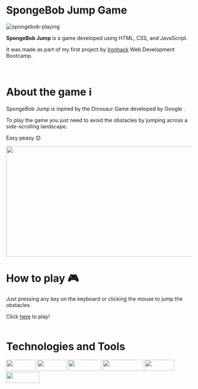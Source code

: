 # SpongeBob Jump Game
![spongebob-playing](https://user-images.githubusercontent.com/80928578/174189768-4472a0f9-9bdf-4e8d-830d-8535ba60cc36.gif)
<p><strong>SpongeBob Jump</strong> is a game developed using HTML, CSS, and JavaScript.</p>
<p>It was made as part of my first project by  <a href="https://www.ironhack.com/en" target="_blank">Ironhack</a> Web Development Bootcamp.</p>
<br>

# About the game ℹ 
<p>SpongeBob Jump is inpired by the Dinosaur Game developed by Google .</p>
<p>To play the game you just need to avoid the obstacles by jumping across a side-scrolling landscape.</p>
<p>Easy peasy 😊</p>
  
  <img src="https://user-images.githubusercontent.com/80928578/174191211-89077cbf-4351-40dd-8339-675acd557787.png" width="850" height="300" />
  <br>
  
 # How to play 🎮
  Just pressing any key on the keyboard or clicking the mouse to jump the obstacles.
  
  Click <a href="https://flaviahotts.github.io/game-project/" target="_blank">here</a> to play!
  <br>
  <br>
  
  # Technologies and Tools
  
  <p float="left">      
  <img src="https://img.shields.io/badge/HTML5-E34F26?style=for-the-badge&logo=html5&logoColor=white" width="80" height="30" />           
  <img src="https://img.shields.io/badge/CSS3-1572B6?style=for-the-badge&logo=css3&logoColor=white" width="80" height="30" />
  <img src="https://img.shields.io/badge/JavaScript-F7DF1E?style=for-the-badge&logo=javascript&logoColor=black" width="90" height="30" />
  <img src="https://img.shields.io/badge/Visual_Studio_Code-0078D4?style=for-the-badge&logo=visual%20studio%20code&logoColor=white" width="110" height="30" /> 
  <img src="https://img.shields.io/badge/Slack-4A154B?style=for-the-badge&logo=slack&logoColor=white" width="80" height="30" />           
  <img src="https://img.shields.io/badge/Zoom-2D8CFF?style=for-the-badge&logo=zoom&logoColor=white" width="90" height="30" />
</p>
<br>
  
  
  
  
  
  
  
